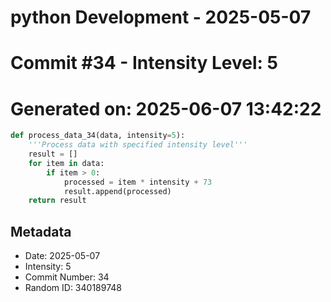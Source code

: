 ﻿# python Development - 2025-05-07
# Commit #34 - Intensity Level: 5
# Generated on: 2025-06-07 13:42:22
```python
def process_data_34(data, intensity=5):
    '''Process data with specified intensity level'''
    result = []
    for item in data:
        if item > 0:
            processed = item * intensity + 73
            result.append(processed)
    return result
```
## Metadata
- Date: 2025-05-07
- Intensity: 5
- Commit Number: 34
- Random ID: 340189748
